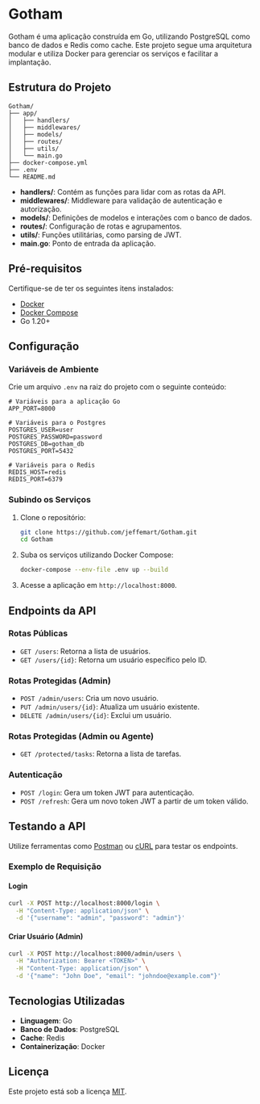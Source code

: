# Gotham

Gotham é uma aplicação construída em Go, utilizando PostgreSQL como banco de dados e Redis como cache. Este projeto segue uma arquitetura modular e utiliza Docker para gerenciar os serviços e facilitar a implantação.

## Estrutura do Projeto

```
Gotham/
├── app/
│   ├── handlers/
│   ├── middlewares/
│   ├── models/
│   ├── routes/
│   ├── utils/
│   └── main.go
├── docker-compose.yml
├── .env
└── README.md
```

- **handlers/**: Contém as funções para lidar com as rotas da API.
- **middlewares/**: Middleware para validação de autenticação e autorização.
- **models/**: Definições de modelos e interações com o banco de dados.
- **routes/**: Configuração de rotas e agrupamentos.
- **utils/**: Funções utilitárias, como parsing de JWT.
- **main.go**: Ponto de entrada da aplicação.

## Pré-requisitos

Certifique-se de ter os seguintes itens instalados:

- [Docker](https://www.docker.com/)
- [Docker Compose](https://docs.docker.com/compose/)
- Go 1.20+

## Configuração

### Variáveis de Ambiente

Crie um arquivo `.env` na raiz do projeto com o seguinte conteúdo:

```
# Variáveis para a aplicação Go
APP_PORT=8000

# Variáveis para o Postgres
POSTGRES_USER=user
POSTGRES_PASSWORD=password
POSTGRES_DB=gotham_db
POSTGRES_PORT=5432

# Variáveis para o Redis
REDIS_HOST=redis
REDIS_PORT=6379
```

### Subindo os Serviços

1. Clone o repositório:

   ```bash
   git clone https://github.com/jeffemart/Gotham.git
   cd Gotham
   ```

2. Suba os serviços utilizando Docker Compose:

   ```bash
   docker-compose --env-file .env up --build
   ```

3. Acesse a aplicação em `http://localhost:8000`.

## Endpoints da API

### Rotas Públicas

- `GET /users`: Retorna a lista de usuários.
- `GET /users/{id}`: Retorna um usuário específico pelo ID.

### Rotas Protegidas (Admin)

- `POST /admin/users`: Cria um novo usuário.
- `PUT /admin/users/{id}`: Atualiza um usuário existente.
- `DELETE /admin/users/{id}`: Exclui um usuário.

### Rotas Protegidas (Admin ou Agente)

- `GET /protected/tasks`: Retorna a lista de tarefas.

### Autenticação

- `POST /login`: Gera um token JWT para autenticação.
- `POST /refresh`: Gera um novo token JWT a partir de um token válido.

## Testando a API

Utilize ferramentas como [Postman](https://www.postman.com/) ou [cURL](https://curl.se/) para testar os endpoints.

### Exemplo de Requisição

#### Login

```bash
curl -X POST http://localhost:8000/login \
  -H "Content-Type: application/json" \
  -d '{"username": "admin", "password": "admin"}'
```

#### Criar Usuário (Admin)

```bash
curl -X POST http://localhost:8000/admin/users \
  -H "Authorization: Bearer <TOKEN>" \
  -H "Content-Type: application/json" \
  -d '{"name": "John Doe", "email": "johndoe@example.com"}'
```

## Tecnologias Utilizadas

- **Linguagem**: Go
- **Banco de Dados**: PostgreSQL
- **Cache**: Redis
- **Containerização**: Docker

## Licença

Este projeto está sob a licença [MIT](https://opensource.org/licenses/MIT).

